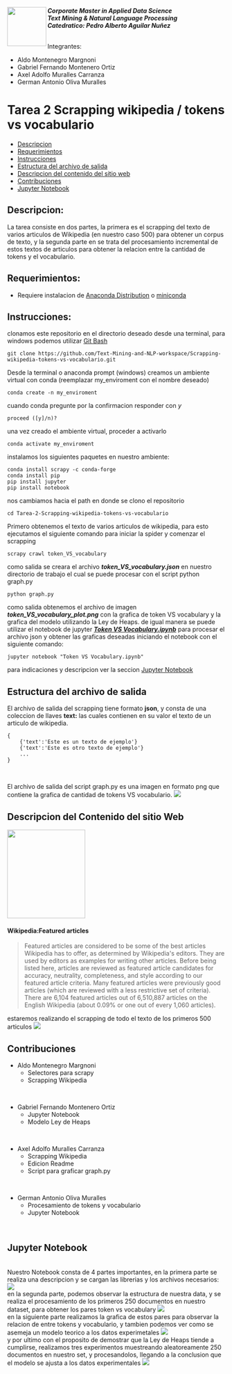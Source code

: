 <a href="https://www.uvg.edu.gt/"><img align="left" src="https://www.uvg.edu.gt/wp-content/uploads/socialshare-logo.jpg" width="90" height="90"></a>
**_Corporate Master in Applied Data Science_**<br/>
**_Text Mining & Natural Language Processing_**<br/>
**_Catedratico: Pedro Alberto Aguilar Nuñez_**<br/>
<br/>

Integrantes:
- Aldo Montenegro Margnoni
- Gabriel Fernando Montenero Ortiz
- Axel Adolfo Muralles Carranza
- German Antonio Oliva Muralles

# Tarea 2 Scrapping wikipedia / tokens vs vocabulario

- [Descripcion](#descripcion)
- [Requerimientos](#requerimientos)
- [Instrucciones](#instrucciones)
- [Estructura del archivo de salida](#estructura-del-archivo-de-salida)
- [Descripcion del contenido del sitio web](#descripcion-del-contenido-del-sitio-web)
- [Contribuciones](#contribuciones)
- [Jupyter Notebook](#jupyter-notebook)


## Descripcion:

La tarea consiste en dos partes, la primera es el scrapping del texto de varios articulos de Wikipedia (en nuestro caso 500) para obtener un corpus de texto,
y la segunda parte en se trata del procesamiento incremental de estos textos de articulos para obtener la relacion entre la cantidad de tokens y el vocabulario.
## Requerimientos:
- Requiere instalacion de [Anaconda Distribution](https://www.anaconda.com/products/distribution) o [miniconda](https://docs.conda.io/en/latest/miniconda.html)

## Instrucciones:

clonamos este repositorio en el directorio deseado desde una terminal, para windows podemos utilizar [Git Bash](https://gitforwindows.org/) 
```
git clone https://github.com/Text-Mining-and-NLP-workspace/Scrapping-wikipedia-tokens-vs-vocabulario.git
```
Desde la terminal o anaconda prompt (windows) creamos un ambiente virtual con conda (reemplazar my_enviroment con el nombre deseado)
```
conda create -n my_enviroment
```
cuando conda pregunte por la confirmacion responder con _y_
```
proceed ([y]/n)?
```
una vez creado el ambiente virtual, proceder a activarlo
```
conda activate my_enviroment
```
instalamos los siguientes paquetes en nuestro ambiente:
```
conda install scrapy -c conda-forge
conda install pip
pip install jupyter
pip install notebook
```
nos cambiamos hacia el path en donde se clono el repositorio
```
cd Tarea-2-Scrapping-wikipedia-tokens-vs-vocabulario
```
Primero obtenemos el texto de varios articulos de wikipedia, para esto ejecutamos el siguiente comando para iniciar la spider y comenzar el scrapping
```
scrapy crawl token_VS_vocabulary
```
como salida se creara el archivo **_token_VS_vocabulary.json_** en nuestro directorio de trabajo el cual se puede procesar con el script python graph.py
```
python graph.py
```
como salida obtenemos el archivo de imagen **_token_VS_vocabulary_plot.png_** con la grafica de token VS vocabulary y la grafica del modelo utilizando la Ley de Heaps.
de igual manera se puede utilizar el notebook de jupyter [**_Token VS Vocabulary.ipynb_**](#jupyter-notebook) para procesar el archivo json y obtener las graficas deseadas
iniciando el notebook con el siguiente comando:

```
jupyter notebook "Token VS Vocabulary.ipynb"
```
para indicaciones y descripcion ver la seccion [Jupyter Notebook](#jupyter-notebook)


## Estructura del archivo de salida

El archivo de salida del scrapping tiene formato **json**, y consta de una coleccion de llaves  **text:** las cuales contienen en su valor el texto de un articulo de wikipedia.
<br/>
```
{
	{'text':'Este es un texto de ejemplo'}
	{'text':'Este es otro texto de ejemplo'}	
	...
}
```
<br/>

El archivo de salida del script graph.py es una imagen en formato png que contiene la grafica de cantidad de tokens VS vocabulario.
<img src="https://lh3.googleusercontent.com/9rWqXksk9MAw9Kf2EYW4tDWqpSpDKKRG2TxMXpr16Q1Rejhy96K36zVzjnBSd3K0wmSy3TT-DGd3nuvP4OKnGXHl4EsSh422NX7OJJvne5_WUZobeN7TwX1PtvsqkvP_Fgt_j72ZcQ=w2400" />
<br/>
## Descripcion del Contenido del sitio Web 

<a href="https://en.wikipedia.org/wiki/Wikipedia:Featured_articles"><img src="https://upload.wikimedia.org/wikipedia/commons/thumb/b/b3/Wikipedia-logo-v2-en.svg/892px-Wikipedia-logo-v2-en.svg.png"  width="180" height="204"></a>
#### Wikipedia:Featured articles
> Featured articles are considered to be some of the best articles Wikipedia has to offer, as determined by Wikipedia's editors. They are used by editors as examples for writing other articles. Before being listed here, articles are reviewed as featured article candidates for accuracy, neutrality, completeness, and style according to our featured article criteria. Many featured articles were previously good articles (which are reviewed with a less restrictive set of criteria). There are 6,104 featured articles out of 6,510,887 articles on the English Wikipedia (about 0.09% or one out of every 1,060 articles).

estaremos realizando el scrapping de todo el texto de los primeros 500 articulos
<img src="https://lh3.googleusercontent.com/lCt8mzUjZNvnEuuNEAsnfUK9aMhi6VJdz4r6xS0HWN4uxRJRTM4Ar1lRF9NEhUq5N4Uky1dxyzLmVQdQyL-Aj1Unnz3kb_9Z49D2OOBWhFbOS4aZSF1AosGOU6K5mM7LDeYZXgINxQ=w2400">

## Contribuciones

- Aldo Montenegro Margnoni
    - Selectores para scrapy
	- Scrapping Wikipedia
<br/>

- Gabriel Fernando Montenero Ortiz
    - Jupyter Notebook
	- Modelo Ley de Heaps
    
<br/>

- Axel Adolfo Muralles Carranza
    - Scrapping Wikipedia
	- Edicion Readme
	- Script para graficar graph.py

<br/>

- German Antonio Oliva Muralles
    - Procesamiento de tokens y vocabulario
	- Jupyter Notebook
	
<br/>

## Jupyter Notebook
<br>
Nuestro Notebook consta de 4 partes importantes, en la primera parte se realiza una descripcion y se cargan las librerias y los archivos necesarios:
<img src="https://lh3.googleusercontent.com/GeIgbY-rXa7Jz4bhPvdTWv8QVYct24fJ3JLbFhT-UWdjvd9MyijaEPUTywyCWEYz2xaVxEAKtwspC_4XruxyA24EISfc5XjSiRxd6FPABTwb0s12etOoPlXHCP7br5NNNlGquSirYw=w2400">
<br>
en la segunda parte, podemos observar la estructura de nuestra data, y se realiza el procesamiento de los primeros 250 documentos en nuestro dataset, para obtener los pares token vs vocabulary
<img src="https://lh3.googleusercontent.com/lg88Jui-4n_ed83C8v6EukIEdJTkSwk1AlCvSoTIvRltb39FsBIY8VRW-90XBxzdhqt5Pzmuqu5akAy8l59kB1ZGdIfLvE2QwJw7A1qeGwIp0bmA3BkkaEKhEPId-cTxgrBiE7lsfw=w2400">
<br>
en la siguiente parte realizamos la grafica de estos pares para observar la relacion de entre tokens y vocabulario, y tambien podemos ver como se asemeja un modelo teorico a los datos experimetales
<img src="https://lh3.googleusercontent.com/HWJcfSZYnY2YmF7I1CacR8Bqog8mzU3-rROu3xMufJcEwR2V59znu30Mz2KYS1BYKV9ON6O_OhqdDZPn12Lk6CfChlG8VAbUgb_l_2OtBHUUO156RkbY5Ons7OA6MvvYJGp5uGUd6A=w2400">
<br>
y por ultimo con el proposito de demostrar que la Ley de Heaps tiende a cumplirse, realizamos tres experimentos muestreando aleatoreamente 250 documentos en nuestro set, y procesandolos, llegando a la conclusion que el modelo se ajusta a los datos experimentales
<img src="https://lh3.googleusercontent.com/rqQ8sbkGzzJKdmCNxqNmyuqRFdiWega_wZzOcIo5o_a6FPOjqcpCW-iX6VBofU7Tl4XPtFcIZPVYMJyEd9udS1VfwQSBByLeLTIaJY_WUjTR0EVUvXbQmACGfkC56tV6qnyibPNr_A=w2400">